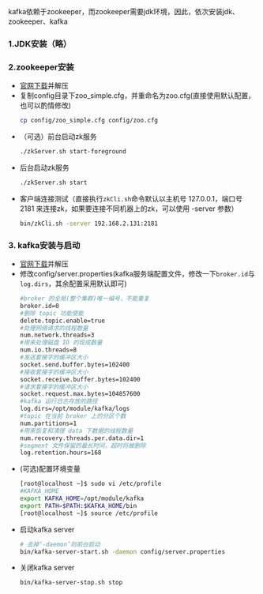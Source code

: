 kafka依赖于zookeeper，而zookeeper需要jdk环境，因此，依次安装jdk、zookeeper、kafka
### 1.JDK安装（略）
### 2.zookeeper安装
* [官网下载](https://www.apache.org/dyn/closer.cgi/zookeeper/)并解压
* 复制config目录下zoo_simple.cfg，并重命名为zoo.cfg(直接使用默认配置，也可以酌情修改)
    ``` sh
    cp config/zoo_simple.cfg config/zoo.cfg
    ```
* （可选）前台启动zk服务
    ``` sh
    ./zkServer.sh start-foreground
    ```
* 后台启动zk服务
    ``` sh
    ./zkServer.sh start
    ```
* 客户端连接测试（直接执行```zkCli.sh```命令默认以主机号 127.0.0.1，端口号 2181 来连接zk，如果要连接不同机器上的zk，可以使用 -server 参数）
    ``` sh
    bin/zkCli.sh -server 192.168.2.131:2181
    ```
### 3. kafka安装与启动
* [官网下载](https://www.apache.org/dyn/closer.cgi?path=/kafka/2.3.1/kafka_2.11-2.3.1.tgz)并解压
* 修改config/server.properties(kafka服务端配置文件，修改一下```broker.id```与```log.dirs```，其余配置采用默认即可)
    ``` sh
    #broker 的全局(整个集群)唯一编号，不能重复 
    broker.id=0
    #删除 topic 功能使能
    delete.topic.enable=true
    #处理网络请求的线程数量 
    num.network.threads=3
    #用来处理磁盘 IO 的现成数量 
    num.io.threads=8 
    #发送套接字的缓冲区大小 
    socket.send.buffer.bytes=102400 
    #接收套接字的缓冲区大小 
    socket.receive.buffer.bytes=102400 
    #请求套接字的缓冲区大小 
    socket.request.max.bytes=104857600 
    #kafka 运行日志存放的路径 
    log.dirs=/opt/module/kafka/logs 
    #topic 在当前 broker 上的分区个数 
    num.partitions=1
    #用来恢复和清理 data 下数据的线程数量 
    num.recovery.threads.per.data.dir=1 
    #segment 文件保留的最长时间，超时将被删除
    log.retention.hours=168
    ```
* (可选)配置环境变量
    ``` sh
    [root@localhost ~]$ sudo vi /etc/profile
    #KAFKA_HOME
    export KAFKA_HOME=/opt/module/kafka 
    export PATH=$PATH:$KAFKA_HOME/bin
    [root@localhost ~]$ source /etc/profile
    ```
* 启动kafka server
    ``` sh
    # 去掉‘-daemon’则前台启动
    bin/kafka-server-start.sh -daemon config/server.properties
    ```
* 关闭kafka server
    ``` sh
    bin/kafka-server-stop.sh stop
    ```
